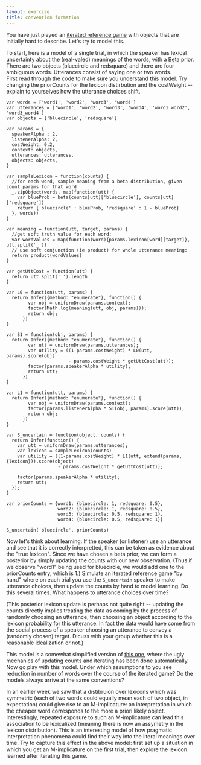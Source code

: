 ```yaml
---
layout: exercise
title: convention formation
---
```


You have just played an [iterated reference game](http://cogtoolslab.org:8888/tangrams_sequential/index.html) with objects that are initially hard to describe. Let's try to model this.

To start, here is a model of a single trial, in which the speaker has lexical uncertainty about the (real-valed) meanings of the words, with a [Beta](https://en.wikipedia.org/wiki/Beta_distribution) prior. There are two objects (bluecircle and redsquare) and there are four ambiguous words. 
Utterances consist of saying one or two words.  
First read through the code to make sure you understand this model. 
Try changing the priorCounts for the lexicon distirbution and the costWeight -- explain to yourselves how the utterance choices shift.

~~~
var words = ['word1', 'word2', 'word3', 'word4']
var utterances = ['word1', 'word2', 'word3', 'word4', 'word1_word2', 'word3_word4']
var objects = ['bluecircle', 'redsquare']

var params = {
  speakerAlpha : 2,
  listenerAlpha: 2,
  costWeight: 0.2,
  context: objects,
  utterances: utterances,
  objects: objects,
}

var sampleLexicon = function(counts) {
  //for each word, sample meaning from a beta distribution, given count params for that word
  _.zipObject(words, map(function(utt) {
    var blueProb = beta(counts[utt]['bluecircle'], counts[utt]['redsquare'])
    return {'bluecircle' : blueProb, 'redsquare' : 1 - blueProb}
  }, words))
}

var meaning = function(utt, target, params) {
  //get soft truth value for each word:
  var wordValues = map(function(word){params.lexicon[word][target]}, utt.split('_'))
  // use soft conjunction (ie product) for whole utterance meaning:
  return product(wordValues)
}

var getUttCost = function(utt) {
  return utt.split('_').length
}

var L0 = function(utt, params) {
  return Infer({method: "enumerate"}, function() {
        var obj = uniformDraw(params.context);
        factor(Math.log(meaning(utt, obj, params)));
        return obj;
      })
}

var S1 = function(obj, params) {
  return Infer({method: "enumerate"}, function() {
        var utt = uniformDraw(params.utterances);
        var utility = ((1-params.costWeight) * L0(utt, params).score(obj)
                       - params.costWeight * getUttCost(utt));
        factor(params.speakerAlpha * utility);
        return utt;
      })
}

var L1 = function(utt, params) {
  return Infer({method: "enumerate"}, function() {
        var obj = uniformDraw(params.context);
        factor(params.listenerAlpha * S1(obj, params).score(utt));
        return obj;
      })
}

var S_uncertain = function(object, counts) {
  return Infer(function() {
    var utt = uniformDraw(params.utterances);
    var lexicon = sampleLexicon(counts)
    var utility = ((1-params.costWeight) * L1(utt, extend(params, {lexicon})).score(object)
                   - params.costWeight * getUttCost(utt));

    factor(params.speakerAlpha * utility);
    return utt;
  });
}

var priorCounts = {word1: {bluecircle: 1, redsquare: 0.5},
                   word2: {bluecircle: 1, redsquare: 0.5},
                   word3: {bluecircle: 0.5, redsquare: 1},
                   word4: {bluecircle: 0.5, redsquare: 1}}

S_uncertain('bluecircle', priorCounts)
~~~

Now let's think about learning: If the speaker (or listener) use an utterance and see that it is correctly interpretted, this can be taken as evidence about the "true lexicon". Since we have chosen a beta prior, we can form a posterior by simply updating the counts with our new observation. (Thus if we observe "word1" being used for bluecircle, we would add one to the priorCounts entry, which is 1.) Simulate an iterated reference game "by hand" where on each trial you use the `S_uncertain` speaker to make utterance choices, then update the counts by hand to model learning. Do this several times. What happens to utterance choices over time?

(This posterior lexicon update is perhaps not quite right -- updating the counts directly implies treating the data as coming by the process of randomly choosing an utterance, then choosing an object according to the lexicon probability for this utterance. In fact the data would have come from the social process of a speaker choosing an utterance to convey a (randomly chosen) target. Dicuss with your group whether this is a reasonable idealization or not.)

This model is a somewhat simplified version of [this one](http://forestdb.org/models/conventions.html), where the ugly mechanics of updating counts and iterating has been done automatically. Now go play with this model. Under which assumptions to you see reduction in number of words over the course of the iterated game? Do the models always arrive at the same conventions?

In an earlier week we saw that a distibruion over lexicons which was symmetric (each of two words could equally mean each of two object, in expectation) could give rise to an M-implicature: an interpretation in which the cheaper word corresponds to the more a priori likely object. Interestingly, repeated exposure to such an M-implicature can lead this association to be lexicalized (meaning there is now an assymetry in the lexicon distribution). This is an interesting model of how pragmatic interpretation phenomena could find their way into the literal meanings over time. Try to capture this effect in the above model: first set up a situation in which you get an M-implicature on the first trial, then explore the lexicon learned after iterating this game.

